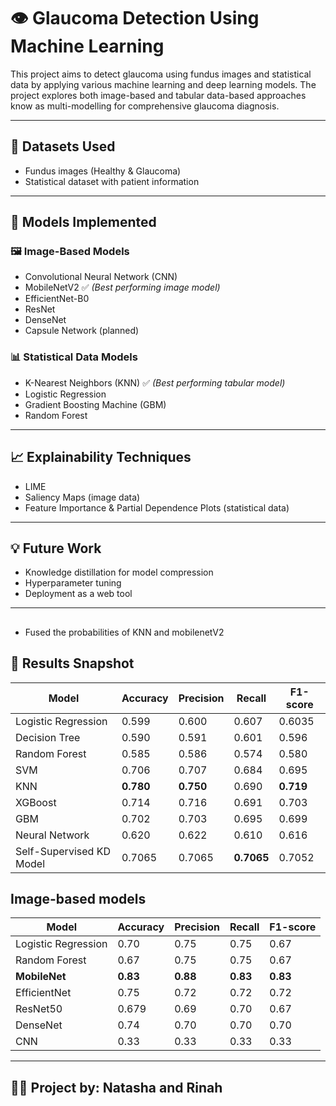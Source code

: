 
# 👁️ Glaucoma Detection Using Machine Learning

This project aims to detect glaucoma using fundus images and statistical data by applying various machine learning and deep learning models. The project explores both image-based and tabular data-based approaches  know as multi-modelling for comprehensive glaucoma diagnosis.

---

## 📂 Datasets Used

- Fundus images (Healthy & Glaucoma)
- Statistical dataset with patient information

---

## 🧠 Models Implemented

### 🖼️ Image-Based Models
- Convolutional Neural Network (CNN)
- MobileNetV2 ✅ *(Best performing image model)*
- EfficientNet-B0
- ResNet
- DenseNet
- Capsule Network (planned)


### 📊 Statistical Data Models
- K-Nearest Neighbors (KNN) ✅ *(Best performing tabular model)*
- Logistic Regression
- Gradient Boosting Machine (GBM)
- Random Forest

---

## 📈 Explainability Techniques

- LIME
- Saliency Maps (image data)
- Feature Importance & Partial Dependence Plots (statistical data)

---

## 💡 Future Work


- Knowledge distillation for model compression
- Hyperparameter tuning
- Deployment as a web tool

---
## 
- Fused the probabilities of KNN and mobilenetV2
## 🧪 Results Snapshot

| Model                    | Accuracy  | Precision | Recall     | F1-score  |
| ------------------------ | --------- | --------- | ---------- | --------- |
| Logistic Regression      | 0.599     | 0.600     | 0.607      | 0.6035    |
| Decision Tree            | 0.590     | 0.591     | 0.601      | 0.596     |
| Random Forest            | 0.585     | 0.586     | 0.574      | 0.580     |
| SVM                      | 0.706     | 0.707     | 0.684      | 0.695     |
| KNN                      | **0.780** | **0.750** | 0.690      | **0.719** |
| XGBoost                  | 0.714     | 0.716     | 0.691      | 0.703     |
| GBM                      | 0.702     | 0.703     | 0.695      | 0.699     |
| Neural Network           | 0.620     | 0.622     | 0.610      | 0.616     |
| Self-Supervised KD Model | 0.7065    | 0.7065    | **0.7065** | 0.7052    |
## Image-based models
| Model               | Accuracy | Precision | Recall   | F1-score |
| ------------------- | -------- | --------- | -------- | -------- |
| Logistic Regression | 0.70     | 0.75      | 0.75     | 0.67     |
| Random Forest       | 0.67     | 0.75      | 0.75     | 0.67     |
| **MobileNet**       | **0.83** | **0.88**  | **0.83** | **0.83** |
| EfficientNet        | 0.75     | 0.72      | 0.72     | 0.72     |
| ResNet50            | 0.679    | 0.69      | 0.70     | 0.67     |
| DenseNet            | 0.74     | 0.70      | 0.70     | 0.70     |
| CNN                 | 0.33     | 0.33      | 0.33     | 0.33     |



---

## 👩‍🔬 Project by: Natasha and Rinah

